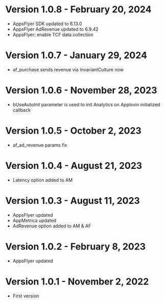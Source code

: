 ﻿# Version 1.0.8 - February 20, 2024
* AppsFlyer SDK updated to 6.13.0
* AppsFlyer AdRevenue updated to 6.9.42
* AppsFlyer: enable TCF data collection

# Version 1.0.7 - January 29, 2024
* af_purchase sends revenue via InvariantCulture now

# Version 1.0.6 - November 28, 2023
* bUseAutoInit parameter is used to init Analytics on Applovin initialized callback

# Version 1.0.5 - October 2, 2023
* af_ad_revenue params fix

# Version 1.0.4 - August 21, 2023
* Latency option added to AM

# Version 1.0.3 - August 11, 2023
* AppsFlyer updated
* AppMetrica updated
* AdRevenue option added to AM & AF

# Version 1.0.2 - February 8, 2023
* AppsFlyer updated

# Version 1.0.1 - November 2, 2022
* First version